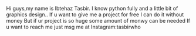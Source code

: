 Hi guys,my name is Ibtehaz Tasbir.
I know python fully and a little bit of graphics design..
If u want to give me a project for free I can do it without money
But if ur project is so huge some amount of monwy can be needed
If u want to reach me just msg me at Instagram:tasbirwho

